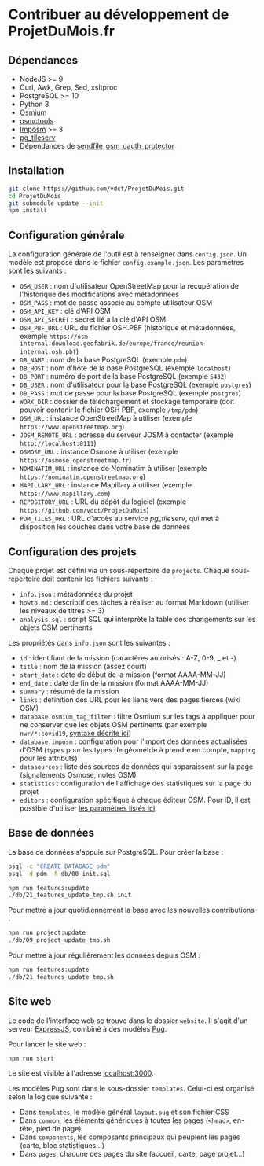 # Contribuer au développement de ProjetDuMois.fr

## Dépendances

* NodeJS >= 9
* Curl, Awk, Grep, Sed, xsltproc
* PostgreSQL >= 10
* Python 3
* [Osmium](https://osmcode.org/osmium-tool/)
* [osmctools](https://wiki.openstreetmap.org/wiki/Osmupdate)
* [Imposm](https://imposm.org/) >= 3
* [pg_tileserv](https://github.com/CrunchyData/pg_tileserv)
* Dépendances de [sendfile_osm_oauth_protector](https://github.com/geofabrik/sendfile_osm_oauth_protector#requirements)


## Installation

```bash
git clone https://github.com/vdct/ProjetDuMois.git
cd ProjetDuMois
git submodule update --init
npm install
```


## Configuration générale

La configuration générale de l'outil est à renseigner dans `config.json`. Un modèle est proposé dans le fichier `config.example.json`. Les paramètres sont les suivants :

* `OSM_USER` : nom d'utilisateur OpenStreetMap pour la récupération de l'historique des modifications avec métadonnées
* `OSM_PASS` : mot de passe associé au compte utilisateur OSM
* `OSM_API_KEY` : clé d'API OSM
* `OSM_API_SECRET` : secret lié à la clé d'API OSM
* `OSH_PBF_URL` : URL du fichier OSH.PBF (historique et métadonnées, exemple `https://osm-internal.download.geofabrik.de/europe/france/reunion-internal.osh.pbf`)
* `DB_NAME` : nom de la base PostgreSQL (exemple `pdm`)
* `DB_HOST` : nom d'hôte de la base PostgreSQL (exemple `localhost`)
* `DB_PORT` : numéro de port de la base PostgreSQL (exemple `5432`)
* `DB_USER` : nom d'utilisateur pour la base PostgreSQL (exemple `postgres`)
* `DB_PASS` : mot de passe pour la base PostgreSQL (exemple `postgres`)
* `WORK_DIR` : dossier de téléchargement et stockage temporaire (doit pouvoir contenir le fichier OSH PBF, exemple `/tmp/pdm`)
* `OSM_URL` : instance OpenStreetMap à utiliser (exemple `https://www.openstreetmap.org`)
* `JOSM_REMOTE_URL` : adresse du serveur JOSM à contacter (exemple `http://localhost:8111`)
* `OSMOSE_URL` : instance Osmose à utiliser (exemple `https://osmose.openstreetmap.fr`)
* `NOMINATIM_URL` : instance de Nominatim à utiliser (exemple `https://nominatim.openstreetmap.org`)
* `MAPILLARY_URL` : instance Mapillary à utiliser (exemple `https://www.mapillary.com`)
* `REPOSITORY_URL` : URL du dépôt du logiciel (exemple `https://github.com/vdct/ProjetDuMois`)
* `PDM_TILES_URL` : URL d'accès au service *pg_tileserv*, qui met à disposition les couches dans votre base de données


## Configuration des projets

Chaque projet est défini via un sous-répertoire de `projects`. Chaque sous-répertoire doit contenir les fichiers suivants :

* `info.json` : métadonnées du projet
* `howto.md` : descriptif des tâches à réaliser au format Markdown (utiliser les niveaux de titres >= 3)
* `analysis.sql` : script SQL qui interprète la table des changements sur les objets OSM pertinents

Les propriétés dans `info.json` sont les suivantes :

* `id` : identifiant de la mission (caractères autorisés : A-Z, 0-9, _ et -)
* `title` : nom de la mission (assez court)
* `start_date` : date de début de la mission (format AAAA-MM-JJ)
* `end_date` : date de fin de la mission (format AAAA-MM-JJ)
* `summary` : résumé de la mission
* `links` : définition des URL pour les liens vers des pages tierces (wiki OSM)
* `database.osmium_tag_filter` : filtre Osmium sur les tags à appliquer pour ne conserver que les objets OSM pertinents (par exemple `nwr/*:covid19`, [syntaxe décrite ici](https://osmcode.org/osmium-tool/manual.html#filtering-by-tags))
* `database.imposm` : configuration pour l'import des données actualisées d'OSM (`types` pour les types de géométrie à prendre en compte, `mapping` pour les attributs)
* `datasources` : liste des sources de données qui apparaissent sur la page (signalements Osmose, notes OSM)
* `statistics` : configuration de l'affichage des statistiques sur la page du projet
* `editors` : configuration spécifique à chaque éditeur OSM. Pour iD, il est possible d'utiliser [les paramètres listés ici](https://github.com/openstreetmap/iD/blob/develop/API.md).


## Base de données

La base de données s'appuie sur PostgreSQL. Pour créer la base :

```bash
psql -c "CREATE DATABASE pdm"
psql -d pdm -f db/00_init.sql

npm run features:update
./db/21_features_update_tmp.sh init
```

Pour mettre à jour quotidiennement la base avec les nouvelles contributions :

```bash
npm run project:update
./db/09_project_update_tmp.sh
```

Pour mettre à jour régulièrement les données depuis OSM :

```bash
npm run features:update
./db/21_features_update_tmp.sh
```


## Site web

Le code de l'interface web se trouve dans le dossier `website`. Il s'agit d'un serveur [ExpressJS](http://expressjs.com/), combiné à des modèles [Pug](https://pugjs.org).

Pour lancer le site web :

```bash
npm run start
```

Le site est visible à l'adresse [localhost:3000](http://localhost:3000).

Les modèles Pug sont dans le sous-dossier `templates`. Celui-ci est organisé selon la logique suivante :

* Dans `templates`, le modèle général `layout.pug` et son fichier CSS
* Dans `common`, les éléments génériques à toutes les pages (`<head>`, en-tête, pied de page)
* Dans `components`, les composants principaux qui peuplent les pages (carte, bloc statistiques...)
* Dans `pages`, chacune des pages du site (accueil, carte, page projet...)
